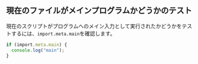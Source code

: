 ## 現在のファイルがメインプログラムかどうかのテスト

現在のスクリプトがプログラムへのメイン入力として実行されたかどうかをテストするには、`import.meta.main`を確認します。

```ts
if (import.meta.main) {
  console.log("main");
}
```

